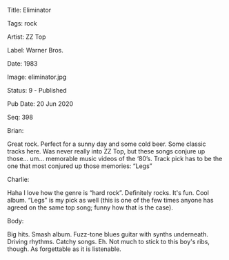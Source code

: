 Title:  Eliminator

Tags:   rock

Artist: ZZ Top

Label:  Warner Bros.

Date:   1983

Image:  eliminator.jpg

Status: 9 - Published

Pub Date: 20 Jun 2020

Seq:    398

Brian: 

Great rock. Perfect for a sunny day and some cold beer. Some classic tracks here. Was never really into ZZ Top, but these songs conjure up those… um… memorable music videos of the ‘80’s. Track pick has to be the one that most conjured up those memories: “Legs”


Charlie: 

Haha I love how the genre is “hard rock”. Definitely rocks. It's fun. Cool album. “Legs” is my pick as well (this is one of the few times anyone has agreed on the same top song; funny how that is the case).


Body: 

Big hits. Smash album. Fuzz-tone blues guitar with synths underneath. Driving rhythms. Catchy songs. Eh. Not much to stick to this boy's ribs, though. As forgettable as it is listenable. 

